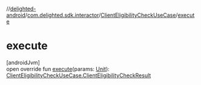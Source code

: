 //[delighted-android](../../../index.md)/[com.delighted.sdk.interactor](../index.md)/[ClientEligibilityCheckUseCase](index.md)/[execute](execute.md)

# execute

[androidJvm]\
open override fun [execute](execute.md)(params: [Unit](https://kotlinlang.org/api/latest/jvm/stdlib/kotlin/-unit/index.html)): [ClientEligibilityCheckUseCase.ClientEligibilityCheckResult](-client-eligibility-check-result/index.md)
